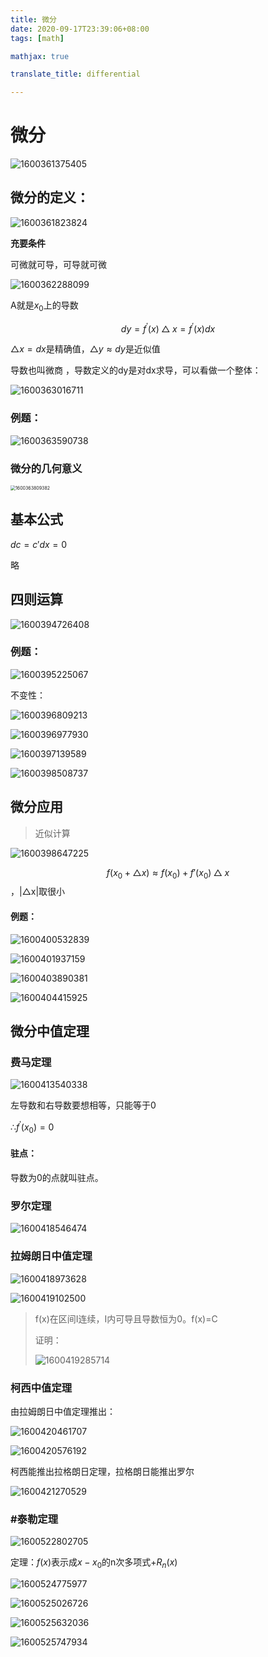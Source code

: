 ```yaml
---
title: 微分
date: 2020-09-17T23:39:06+08:00
tags: [math]

mathjax: true

translate_title: differential

--- 
```


# 微分

![1600361375405](https://cdn.kayleh.top/gh/kayleh/cdn/img/微分/1600361375405.png)

## 微分的定义：

![1600361823824](https://cdn.kayleh.top/gh/kayleh/cdn/img/微分/1600361823824.png)

**充要条件**

可微就可导，可导就可微

![1600362288099](https://cdn.kayleh.top/gh/kayleh/cdn/img/微分/1600362288099.png)

A就是$x_0$上的导数

$$dy=f^{'}(x)△x=f^{'}(x)dx$$

$△x=dx$是精确值，$△y≈dy$是近似值

导数也叫微商 ，导数定义的dy是对dx求导，可以看做一个整体：

![1600363016711](https://cdn.kayleh.top/gh/kayleh/cdn/img/微分/1600363016711.png)

### 例题：

![1600363590738](https://cdn.kayleh.top/gh/kayleh/cdn/img/微分/1600363590738.png)

### 微分的几何意义

<img src="1600363809382.png" alt="1600363809382" style="zoom:50%;" />

## 基本公式

$dc=c'dx=0$

略

## 四则运算

![1600394726408](https://cdn.kayleh.top/gh/kayleh/cdn/img/微分/1600394726408.png)

### 例题：

![1600395225067](https://cdn.kayleh.top/gh/kayleh/cdn/img/微分/1600395225067.png)

不变性：

![1600396809213](https://cdn.kayleh.top/gh/kayleh/cdn/img/微分/1600396809213.png)

![1600396977930](https://cdn.kayleh.top/gh/kayleh/cdn/img/微分/1600396977930.png)

![1600397139589](https://cdn.kayleh.top/gh/kayleh/cdn/img/微分/1600397139589.png)

![1600398508737](https://cdn.kayleh.top/gh/kayleh/cdn/img/微分/1600398508737.png)

## 微分应用

> 近似计算

![1600398647225](https://cdn.kayleh.top/gh/kayleh/cdn/img/微分/1600398647225.png)

$$f(x_0+△x)≈f(x_0)+f'(x_0)△x$$ ，|△x|取很小

#### 例题：

![1600400532839](https://cdn.kayleh.top/gh/kayleh/cdn/img/微分/1600400532839.png)

![1600401937159](https://cdn.kayleh.top/gh/kayleh/cdn/img/微分/1600401937159.png)

![1600403890381](https://cdn.kayleh.top/gh/kayleh/cdn/img/微分/1600403890381.png)

![1600404415925](https://cdn.kayleh.top/gh/kayleh/cdn/img/微分/1600404415925.png)

## 微分中值定理

### 费马定理

![1600413540338](https://cdn.kayleh.top/gh/kayleh/cdn/img/微分/1600413540338.png)

左导数和右导数要想相等，只能等于0

∴$f^{'}(x_0)=0$

#### 驻点：

导数为0的点就叫驻点。

### 罗尔定理

![1600418546474](https://cdn.kayleh.top/gh/kayleh/cdn/img/微分/1600418546474.png) 

### 拉姆朗日中值定理

![1600418973628](https://cdn.kayleh.top/gh/kayleh/cdn/img/微分/1600418973628.png)

![1600419102500](https://cdn.kayleh.top/gh/kayleh/cdn/img/微分/1600419102500.png)

> f(x)在区间I连续，I内可导且导数恒为0。f(x)=C
> 
> 证明：
> 
> ![1600419285714](https://cdn.kayleh.top/gh/kayleh/cdn/img/微分/1600419285714.png)

### 柯西中值定理

由拉姆朗日中值定理推出：

![1600420461707](https://cdn.kayleh.top/gh/kayleh/cdn/img/微分/1600420461707.png)

![1600420576192](https://cdn.kayleh.top/gh/kayleh/cdn/img/微分/1600420576192.png)

柯西能推出拉格朗日定理，拉格朗日能推出罗尔

![1600421270529](https://cdn.kayleh.top/gh/kayleh/cdn/img/微分/1600421270529.png)

### #泰勒定理

![1600522802705](https://cdn.kayleh.top/gh/kayleh/cdn/img/微分/1600522802705.png)

定理：$f(x)$表示成$x-x_0$的n次多项式+$R_n (x)$

![1600524775977](https://cdn.kayleh.top/gh/kayleh/cdn/img/微分/1600524775977.png)

![1600525026726](https://cdn.kayleh.top/gh/kayleh/cdn/img/微分/1600525026726.png)

![1600525632036](https://cdn.kayleh.top/gh/kayleh/cdn/img/微分/1600525632036.png)

![1600525747934](https://cdn.kayleh.top/gh/kayleh/cdn/img/微分/1600525747934.png)
